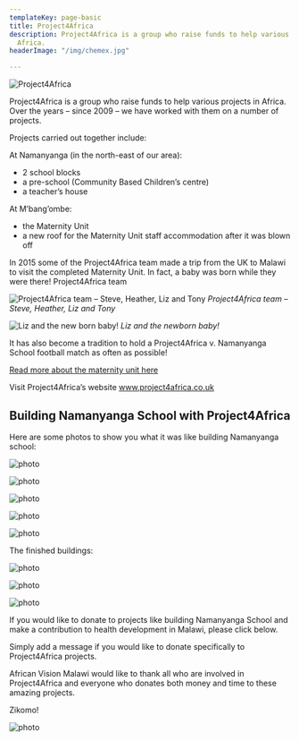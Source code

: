 ```yaml
---
templateKey: page-basic
title: Project4Africa
description: Project4Africa is a group who raise funds to help various projects in
  Africa.
headerImage: "/img/chemex.jpg"

---
```


![Project4Africa](/img/project4africa/01-project4africa.jpg)

Project4Africa is a group who raise funds to help various projects in Africa. Over the years – since 2009 – we have worked with them on a number of projects.

Projects carried out together include:

At Namanyanga (in the north-east of our area):

- 2 school blocks
- a pre-school (Community Based Children’s centre)
- a teacher’s house

At M’bang’ombe:

- the Maternity Unit
- a new roof for the Maternity Unit staff accommodation after it was blown off

In 2015 some of the Project4Africa team made a trip from the UK to Malawi to visit the completed Maternity Unit. In fact, a baby was born while they were there!
Project4Africa team


![Project4Africa team – Steve, Heather, Liz and Tony](/img/project4africa/02-IMG_8944.jpg)
*Project4Africa team – Steve, Heather, Liz and Tony*

![Liz and the new born baby!](/img/project4africa/03-IMG_9082.jpg)
*Liz and the newborn baby!*

It has also become a tradition to hold a Project4Africa v. Namanyanga School football match as often as possible!

[Read more about the maternity unit here](/projects/maternity-unit/)

Visit Project4Africa’s website www.project4africa.co.uk

## Building Namanyanga School with Project4Africa

Here are some photos to show you what it was like building Namanyanga school:

![photo](/img/project4africa/04-4c6c102436d9fnamanyanga_27.07.10.jpg)

![photo](/img/project4africa/05-4c6c118935d78namanyanga_27.07.10-2.jpg)

![photo](/img/project4africa/06-4c6c119313e08namanyanga_27.07.10-1.jpg)

![photo](/img/project4africa/07-4c6c119b13242namanyanga_27.07.10-3.jpg)

![photo](/img/project4africa/08-4c6c11a383a42namanyanga_27.07.10-4.jpg)

The finished buildings:

![photo](/img/project4africa/09-4ab891c7899c1namanyanga_1.jpg)

![photo](/img/project4africa/10-4ab891dae24ednamanyanga_3.jpg)

![photo](//img/project4africa/11-4ab891d19fd48namanyanga_2.jpg)

If you would like to donate to projects like building Namanyanga School and make a contribution to health development in Malawi, please click below.

Simply add a message if you would like to donate specifically to Project4Africa projects.

African Vision Malawi would like to thank all who are involved in Project4Africa and everyone who donates both money and time to these amazing projects.

Zikomo!

![photo](/img/project4africa/12-49957767a1445namanyangajpg-1.jpg)

